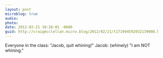 ```yaml
---
layout: post
microblog: true
audio: 
photo: 
date: 2012-02-21 10:28:01 -0600
guid: http://craigmcclellan.micro.blog/2012/02/21/t171994592932139008.html
---
```

Everyone in the class: "Jacob, quit whining!"
Jacob: (whinely) "I am NOT whining."
